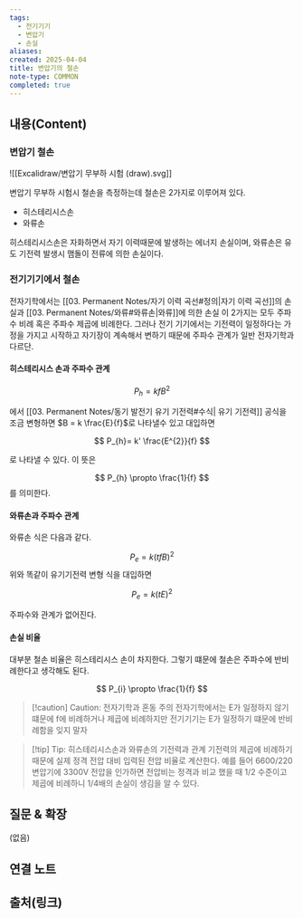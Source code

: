 ```yaml
---
tags:
  - 전기기기
  - 변압기
  - 손실
aliases: 
created: 2025-04-04
title: 변압기의 철손
note-type: COMMON
completed: true
---
```


## 내용(Content)

### 변압기 철손

![[Excalidraw/변압기 무부하 시험 (draw).svg]]

변압기 무부하 시험시 철손을 측정하는데 철손은 2가지로 이루어져 있다.

- 히스테리시스손
- 와류손

히스테리시스손은 자화하면서 자기 이력때문에 발생하는 에너지 손실이며, 와류손은 유도 기전력 발생시 맴돌이 전류에 의한 손실이다.


### 전기기기에서 철손

전자기학에서는 [[03. Permanent Notes/자기 이력 곡선#정의|자기 이력 곡선]]의 손실과 [[03. Permanent Notes/와류#와류손|와류]]에 의한 손실 이 2가지는 모두 주파수 비례 혹은 주파수 제곱에 비례한다. 그러나 전기 기기에서는 기전력이 일정하다는 가정을 가지고 시작하고 자기장이 계속해서 변하기 때문에 주파수 관계가 일반 전자기학과 다르단.

#### 히스테리시스 손과 주파수 관계

$$
P_{h} = kfB^{2}
$$

에서 [[03. Permanent Notes/동기 발전기 유기 기전력#수식| 유기 기전력]] 공식을 조금 변형하면 $B = k \frac{E}{f}$로 나타낼수 있고 대입하면

$$
P_{h}= k' \frac{E^{2}}{f}
$$

로 나타낼 수 있다. 이 뜻은

$$
P_{h} \propto \frac{1}{f}
$$
를 의미한다.

#### 와류손과 주파수 관계

와류손 식은 다음과 같다.

$$
P_{e} = k(tfB)^{2}
$$
위와 똑같이 유기기전력 변형 식을 대입하면

$$
P_{e} = k(tE)^{2}
$$

주파수와 관계가 없어진다.

#### 손실 비율

대부분 철손 비율은 히스테리시스 손이 차지한다. 그렇기 떄문에 철손은 주파수에 반비례한다고 생각해도 된다.

$$
P_{i} \propto \frac{1}{f}
$$

>[!caution] Caution: 전자기학과 혼동 주의
>전자기학에서는 E가 일정하지 않기 떄문에 f에 비례하거나 제곱에 비례하지만 전기기기는 E가 일정하기 떄문에 반비례함을 잊지 말자

>[!tip] Tip: 히스테리시스손과 와류손의 기전력과 관계
>기전력의 제곱에 비례하기 때문에 실제 정격 전압 대비 입력된 전압 비율로 계산한다. 예를 들어 6600/220 변압기에 3300V 전압을 인가하면 전압비는 정격과 비교 했을 때 1/2 수준이고 제곱에 비례하니 1/4배의 손실이 생김을 알 수 있다.


## 질문 & 확장

(없음)

## 연결 노트

## 출처(링크)

